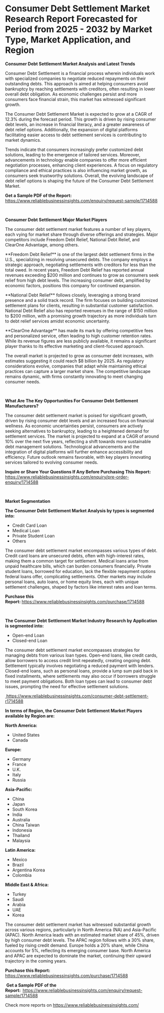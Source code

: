 <p><h1>Consumer Debt Settlement Market Research Report Forecasted for Period from 2025 -  2032 by Market Type, Market Application, and Region</h1></p><p><strong>Consumer Debt Settlement Market Analysis and Latest Trends</strong></p>
<p><p>Consumer Debt Settlement is a financial process wherein individuals work with specialized companies to negotiate reduced repayments on their outstanding debts. This approach is aimed at helping consumers avoid bankruptcy by reaching settlements with creditors, often resulting in lower overall debt obligation. As economic challenges persist and more consumers face financial strain, this market has witnessed significant growth.</p><p>The Consumer Debt Settlement Market is expected to grow at a CAGR of 12.3% during the forecast period. This growth is driven by rising consumer debt levels, an increase in financial literacy, and a greater awareness of debt relief options. Additionally, the expansion of digital platforms facilitating easier access to debt settlement services is contributing to market dynamics. </p><p>Trends indicate that consumers increasingly prefer customized debt solutions, leading to the emergence of tailored services. Moreover, advancements in technology enable companies to offer more efficient negotiation processes, enhancing client experiences. A focus on regulatory compliance and ethical practices is also influencing market growth, as consumers seek trustworthy solutions. Overall, the evolving landscape of debt relief options is shaping the future of the Consumer Debt Settlement Market.</p></p>
<p><strong>Get a Sample PDF of the Report:&nbsp;</strong> <a href="https://www.reliablebusinessinsights.com/enquiry/request-sample/1714588?utm_campaign=1121&utm_medium=2&utm_source=Github&utm_content=ia&utm_term=11012025&utm_id=consumer-debt-settlement">https://www.reliablebusinessinsights.com/enquiry/request-sample/1714588</a></p>
<p>&nbsp;</p>
<p><strong>Consumer Debt Settlement Major Market Players</strong></p>
<p><p>The consumer debt settlement market features a number of key players, each vying for market share through diverse offerings and strategies. Major competitors include Freedom Debt Relief, National Debt Relief, and ClearOne Advantage, among others.</p><p>**Freedom Debt Relief** is one of the largest debt settlement firms in the U.S., specializing in resolving unsecured debts. The company employs a strategic approach, negotiating settlements with creditors for less than the total owed. In recent years, Freedom Debt Relief has reported annual revenues exceeding $200 million and continues to grow as consumers seek relief from high debt levels. The increasing consumer debt, amplified by economic factors, positions this company for continued expansion.</p><p>**National Debt Relief** follows closely, leveraging a strong brand presence and a solid track record. The firm focuses on building customized settlement plans for clients, resulting in substantial customer satisfaction. National Debt Relief also has reported revenues in the range of $150 million to $200 million, with a promising growth trajectory as more individuals turn to debt relief services amidst economic uncertainty.</p><p>**ClearOne Advantage** has made its mark by offering competitive fees and personalized service, often leading to high customer retention rates. While its revenue figures are less publicly available, it remains a significant player thanks to its effective marketing and client-focused approach.</p><p>The overall market is projected to grow as consumer debt increases, with estimates suggesting it could reach $8 billion by 2025. As regulatory considerations evolve, companies that adapt while maintaining ethical practices can capture a larger market share. The competitive landscape remains dynamic, with firms constantly innovating to meet changing consumer needs.</p></p>
<p>&nbsp;</p>
<p><strong>What Are The Key Opportunities For Consumer Debt Settlement Manufacturers?</strong></p>
<p><p>The consumer debt settlement market is poised for significant growth, driven by rising consumer debt levels and an increased focus on financial wellness. As economic uncertainties persist, consumers are actively seeking alternatives to bankruptcy, leading to a heightened demand for settlement services. The market is projected to expand at a CAGR of around 10% over the next five years, reflecting a shift towards more sustainable debt management solutions. Technological advancements and the integration of digital platforms will further enhance accessibility and efficiency. Future outlook remains favorable, with key players innovating services tailored to evolving consumer needs.</p></p>
<p><strong>Inquire or Share Your Questions If Any Before Purchasing This Report:</strong> <a href="https://www.reliablebusinessinsights.com/enquiry/pre-order-enquiry/1714588?utm_campaign=1121&utm_medium=2&utm_source=Github&utm_content=ia&utm_term=11012025&utm_id=consumer-debt-settlement">https://www.reliablebusinessinsights.com/enquiry/pre-order-enquiry/1714588</a></p>
<p>&nbsp;</p>
<p><strong>Market Segmentation</strong></p>
<p><strong>The Consumer Debt Settlement Market Analysis by types is segmented into:</strong></p>
<p><ul><li>Credit Card Loan</li><li>Medical Loan</li><li>Private Student Loan</li><li>Others</li></ul></p>
<p><p>The consumer debt settlement market encompasses various types of debt. Credit card loans are unsecured debts, often with high-interest rates, making them a common target for settlement. Medical loans arise from unpaid healthcare bills, which can burden consumers financially. Private student loans, borrowed for education, lack the flexible repayment options federal loans offer, complicating settlements. Other markets may include personal loans, auto loans, or home equity lines, each with unique settlement challenges, shaped by factors like interest rates and loan terms.</p></p>
<p><strong>Purchase this Report:&nbsp;</strong><a href="https://www.reliablebusinessinsights.com/purchase/1714588?utm_campaign=1121&utm_medium=2&utm_source=Github&utm_content=ia&utm_term=11012025&utm_id=consumer-debt-settlement">https://www.reliablebusinessinsights.com/purchase/1714588</a></p>
<p>&nbsp;</p>
<p><strong>The Consumer Debt Settlement Market Industry Research by Application is segmented into:</strong></p>
<p><ul><li>Open-end Loan</li><li>Closed-end Loan</li></ul></p>
<p><p>The consumer debt settlement market encompasses strategies for managing debts from various loan types. Open-end loans, like credit cards, allow borrowers to access credit limit repeatedly, creating ongoing debt. Settlement typically involves negotiating a reduced payment with lenders. Closed-end loans, such as personal loans, provide a lump sum paid back in fixed installments, where settlements may also occur if borrowers struggle to meet payment obligations. Both loan types can lead to consumer debt issues, prompting the need for effective settlement solutions.</p></p>
<p><a href="https://www.reliablebusinessinsights.com/consumer-debt-settlement-r1714588?utm_campaign=1121&utm_medium=2&utm_source=Github&utm_content=ia&utm_term=11012025&utm_id=consumer-debt-settlement">&nbsp;https://www.reliablebusinessinsights.com/consumer-debt-settlement-r1714588</a></p>
<p><strong>In terms of Region, the Consumer Debt Settlement Market Players available by Region are:</strong></p>
<p>
    <p> <strong> North America: </strong>
        <ul>
            <li>United States</li>
            <li>Canada</li>
        </ul>
        </p> 
    <p> <strong> Europe: </strong>
        <ul>
            <li>Germany</li>
            <li>France</li>
            <li>U.K.</li>
            <li>Italy</li>
            <li>Russia</li>
        </ul>
        </p> 
    <p> <strong> Asia-Pacific: </strong>
        <ul>
            <li>China</li>
            <li>Japan</li>
            <li>South Korea</li>
            <li>India</li>
            <li>Australia</li>
            <li>China Taiwan</li>
            <li>Indonesia</li>
            <li>Thailand</li>
            <li>Malaysia</li>
        </ul>
        </p> 
    <p> <strong> Latin America: </strong>
        <ul>
            <li>Mexico</li>
            <li>Brazil</li>
            <li>Argentina Korea</li>
            <li>Colombia</li>
        </ul>
        </p> 
    <p> <strong> Middle East & Africa: </strong>
        <ul>
            <li>Turkey</li>
            <li>Saudi</li>
            <li>Arabia</li>
            <li>UAE</li>
            <li>Korea</li>
        </ul>
    </p>
    </p>
<p><p>The consumer debt settlement market has witnessed substantial growth across various regions, particularly in North America (NA) and Asia-Pacific (APAC). North America leads with an estimated market share of 45%, driven by high consumer debt levels. The APAC region follows with a 30% share, fueled by rising credit demand. Europe holds a 20% share, while China accounts for 5%, reflecting its emerging consumer base. North America and APAC are expected to dominate the market, continuing their upward trajectory in the coming years.</p></p>
<p><strong>Purchase this Report: </strong><a href="https://www.reliablebusinessinsights.com/purchase/1714588?utm_campaign=1121&utm_medium=2&utm_source=Github&utm_content=ia&utm_term=11012025&utm_id=consumer-debt-settlement">https://www.reliablebusinessinsights.com/purchase/1714588</a></p>
<p>&nbsp;<strong>Get a Sample PDF of the Report:&nbsp;&nbsp;</strong><a href="https://www.reliablebusinessinsights.com/enquiry/request-sample/1714588?utm_campaign=1121&utm_medium=2&utm_source=Github&utm_content=ia&utm_term=11012025&utm_id=consumer-debt-settlement">https://www.reliablebusinessinsights.com/enquiry/request-sample/1714588</a></p>
<p><strong></strong></p>
<p>Check more reports on <a href="https://www.reliablebusinessinsights.com/?utm_campaign=1121&utm_medium=2&utm_source=Github&utm_content=ia&utm_term=11012025&utm_id=consumer-debt-settlement">https://www.reliablebusinessinsights.com/</a></p>